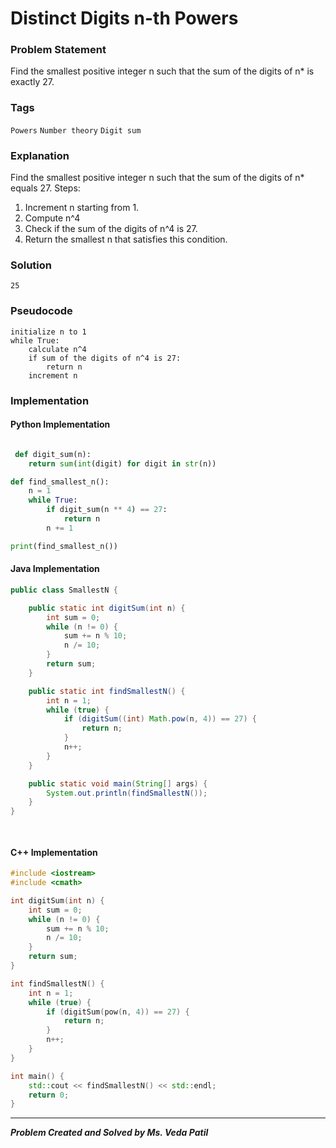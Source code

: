 # Distinct Digits n-th Powers

### Problem Statement

Find the smallest positive integer n such that the sum of the digits of n* is exactly 27.

### Tags

```Powers```  ```Number theory```  ```Digit sum```




### Explanation

Find the smallest positive integer n such that the sum of the digits of n* equals 27.
Steps:
1. Increment n starting from 1.
2. Compute n^4
3. Check if the sum of the digits of n^4 is 27.
4. Return the smallest n that satisfies this condition.
### Solution
```
25
```
### Pseudocode

```text
initialize n to 1
while True:
    calculate n^4
    if sum of the digits of n^4 is 27:
        return n
    increment n

```

### Implementation

#### Python Implementation
```python

 def digit_sum(n):
    return sum(int(digit) for digit in str(n))

def find_smallest_n():
    n = 1
    while True:
        if digit_sum(n ** 4) == 27:
            return n
        n += 1

print(find_smallest_n())

```
#### Java Implementation
```java
public class SmallestN {

    public static int digitSum(int n) {
        int sum = 0;
        while (n != 0) {
            sum += n % 10;
            n /= 10;
        }
        return sum;
    }

    public static int findSmallestN() {
        int n = 1;
        while (true) {
            if (digitSum((int) Math.pow(n, 4)) == 27) {
                return n;
            }
            n++;
        }
    }

    public static void main(String[] args) {
        System.out.println(findSmallestN());
    }
}

       
```
#### C++ Implementation
```cpp
#include <iostream>
#include <cmath>

int digitSum(int n) {
    int sum = 0;
    while (n != 0) {
        sum += n % 10;
        n /= 10;
    }
    return sum;
}

int findSmallestN() {
    int n = 1;
    while (true) {
        if (digitSum(pow(n, 4)) == 27) {
            return n;
        }
        n++;
    }
}

int main() {
    std::cout << findSmallestN() << std::endl;
    return 0;
}

```
***
***Problem Created and Solved by Ms. Veda Patil***
